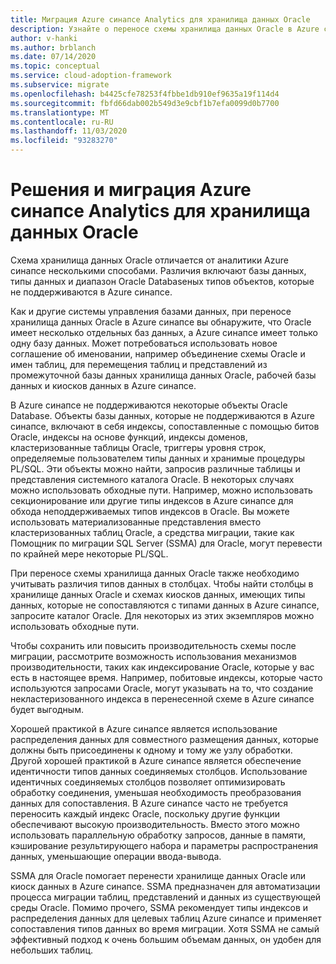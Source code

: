 ```yaml
---
title: Миграция Azure синапсе Analytics для хранилища данных Oracle
description: Узнайте о переносе схемы хранилища данных Oracle в Azure синапсе Analytics с помощью инфраструктуры внедрения в облаке для Azure.
author: v-hanki
ms.author: brblanch
ms.date: 07/14/2020
ms.topic: conceptual
ms.service: cloud-adoption-framework
ms.subservice: migrate
ms.openlocfilehash: b4425cfe78253f4fbbe1db910ef9635a19f114d4
ms.sourcegitcommit: fbfd66dab002b549d3e9cbf1b7efa0099d0b7700
ms.translationtype: MT
ms.contentlocale: ru-RU
ms.lasthandoff: 11/03/2020
ms.locfileid: "93283270"
---
```

# <a name="azure-synapse-analytics-solutions-and-migration-for-an-oracle-data-warehouse"></a>Решения и миграция Azure синапсе Analytics для хранилища данных Oracle

Схема хранилища данных Oracle отличается от аналитики Azure синапсе несколькими способами. Различия включают базы данных, типы данных и диапазон Oracle Databaseных типов объектов, которые не поддерживаются в Azure синапсе.

Как и другие системы управления базами данных, при переносе хранилища данных Oracle в Azure синапсе вы обнаружите, что Oracle имеет несколько отдельных баз данных, а Azure синапсе имеет только одну базу данных. Может потребоваться использовать новое соглашение об именовании, например объединение схемы Oracle и имен таблиц, для перемещения таблиц и представлений из промежуточной базы данных хранилища данных Oracle, рабочей базы данных и киосков данных в Azure синапсе.

В Azure синапсе не поддерживаются некоторые объекты Oracle Database. Объекты базы данных, которые не поддерживаются в Azure синапсе, включают в себя индексы, сопоставленные с помощью битов Oracle, индексы на основе функций, индексы доменов, кластеризованные таблицы Oracle, триггеры уровня строк, определяемые пользователем типы данных и хранимые процедуры PL/SQL. Эти объекты можно найти, запросив различные таблицы и представления системного каталога Oracle. В некоторых случаях можно использовать обходные пути. Например, можно использовать секционирование или другие типы индексов в Azure синапсе для обхода неподдерживаемых типов индексов в Oracle. Вы можете использовать материализованные представления вместо кластеризованных таблиц Oracle, а средства миграции, такие как Помощник по миграции SQL Server (SSMA) для Oracle, могут перевести по крайней мере некоторые PL/SQL.

При переносе схемы хранилища данных Oracle также необходимо учитывать различия типов данных в столбцах. Чтобы найти столбцы в хранилище данных Oracle и схемах киосков данных, имеющих типы данных, которые не сопоставляются с типами данных в Azure синапсе, запросите каталог Oracle. Для некоторых из этих экземпляров можно использовать обходные пути.

Чтобы сохранить или повысить производительность схемы после миграции, рассмотрите возможность использования механизмов производительности, таких как индексирование Oracle, которые у вас есть в настоящее время. Например, побитовые индексы, которые часто используются запросами Oracle, могут указывать на то, что создание некластеризованного индекса в перенесенной схеме в Azure синапсе будет выгодным.

Хорошей практикой в Azure синапсе является использование распределения данных для совместного размещения данных, которые должны быть присоединены к одному и тому же узлу обработки. Другой хорошей практикой в Azure синапсе является обеспечение идентичности типов данных соединяемых столбцов. Использование идентичных соединяемых столбцов позволяет оптимизировать обработку соединения, уменьшая необходимость преобразования данных для сопоставления. В Azure синапсе часто не требуется переносить каждый индекс Oracle, поскольку другие функции обеспечивают высокую производительность. Вместо этого можно использовать параллельную обработку запросов, данные в памяти, кэширование результирующего набора и параметры распространения данных, уменьшающие операции ввода-вывода.

SSMA для Oracle помогает перенести хранилище данных Oracle или киоск данных в Azure синапсе. SSMA предназначен для автоматизации процесса миграции таблиц, представлений и данных из существующей среды Oracle. Помимо прочего, SSMA рекомендует типы индексов и распределения данных для целевых таблиц Azure синапсе и применяет сопоставления типов данных во время миграции. Хотя SSMA не самый эффективный подход к очень большим объемам данных, он удобен для небольших таблиц.

